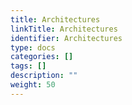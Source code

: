 ```yaml
---
title: Architectures
linkTitle: Architectures
identifier: Architectures
type: docs
categories: []
tags: []
description: ""
weight: 50
---
```

